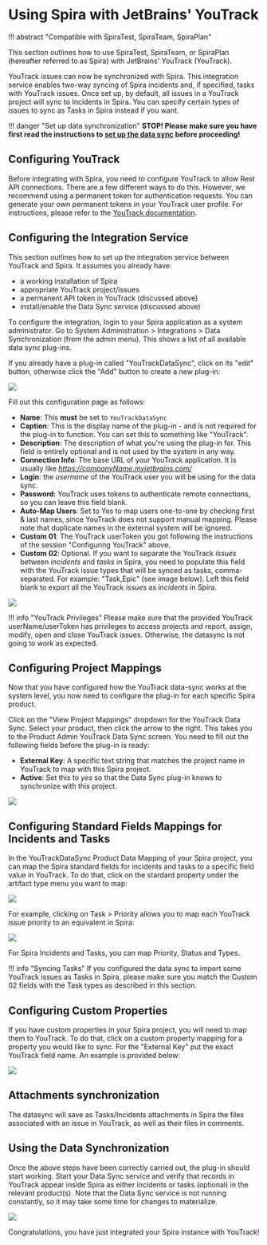 # Using Spira with JetBrains' YouTrack
!!! abstract "Compatible with SpiraTest, SpiraTeam, SpiraPlan"

This section outlines how to use SpiraTest, SpiraTeam, or SpiraPlan (hereafter referred to as Spira) with JetBrains' YouTrack (YouTrack).

YouTrack issues can now be synchronized with Spira. This integration service enables two-way syncing of Spira incidents and, if specified, tasks with YouTrack issues. Once set up, by default, all issues in a YouTrack project will sync to Incidents in Spira. You can specify certain types of issues to sync as Tasks in Spira instead if you want.

!!! danger "Set up data synchronization"
    **STOP! Please make sure you have first read the instructions to [set up  the data sync](https://spiradoc.inflectra.com/External-Bug-Tracking-Integration/Setting-up-Data-Synchronization/) before proceeding!**


## Configuring YouTrack
Before integrating with Spira, you need to configure YouTrack to allow Rest API connections. There are a few different ways to do this. However, we recommend using a permanent token for authentication requests. You can generate your own permanent tokens in your YouTrack user profile. For instructions, please refer to the [YouTrack documentation](https://www.jetbrains.com/help/youtrack/standalone/Manage-Permanent-Token.html#obtain-permanent-token).


## Configuring the Integration Service
This section outlines how to set up the integration service between YouTrack and Spira. It assumes you already have:

- a working installation of Spira
- appropriate YouTrack project/issues
- a permanent API token in YouTrack (discussed above)
- install/enable the Data Sync service (discussed above)

To configure the integration, login to your Spira application as a system administrator. Go to System Administration > Integrations > Data Synchronization (from the admin menu). This shows a list of all available data sync plug-ins.

If you already have a plug-in called "YouTrackDataSync", click on its "edit" button, otherwise click the "Add" button to create a new plug-in:

![](img/YouTrack_01.png)

Fill out this configuration page as follows:

- **Name**: This **must** be set to `YouTrackDataSync`
- **Caption**: This is the display name of the plug-in - and is not required for the plug-in to function. You can set this to something like "YouTrack".
- **Description**: The description of what you're using the plug-in for. This field is entirely optional and is not used by the system in any way.
- **Connection Info**: The base URL of your YouTrack application. It is usually like *https://companyName.myjetbrains.com/*
- **Login**: the *username* of the YouTrack user you will be using for the data sync.
- **Password**: YouTrack uses tokens to authenticate remote connections, so you can leave this field blank.
- **Auto-Map Users**: Set to Yes to map users one-to-one by checking first & last names, since YouTrack does not support manual mapping. Please note that duplicate names in the external system will be ignored.
- **Custom 01**: The YouTrack userToken you got following the instructions of the session "Configuring YouTrack" above.
- **Custom 02**: Optional. If you want to separate the YouTrack *issues* between *incidents* and *tasks* in Spira, you need to populate this field with the YouTrack issue types that will be synced as tasks, comma-separated. For example:
"Task,Epic" (see image below). Left this field blank to export all the YouTrack *issues* as *incidents* in Spira.

![](img/YouTrack_02.png)


!!! info "YouTrack Privileges"
    Please make sure that the provided YouTrack userName/userToken has privileges to access projects and report, assign, modify, open and close YouTrack issues. Otherwise, the datasync is not going to work as expected.


## Configuring Project Mappings
Now that you have configured how the YouTrack data-sync works at the system level, you now need to configure the plug-in for each specific Spira product.

Click on the "View Project Mappings" dropdown for the YouTrack Data Sync. Select your product, then click the arrow to the right. This takes you to the Product Admin YouTrack Data Sync screen. You need to fill out the following fields before the plug-in is ready:

- **External Key**: A specific text string that matches the project name in YouTrack to map with this Spira project.
- **Active**: Set this to *yes* so that the Data Sync plug-in knows to synchronize with this project.

![](img/YouTrack_03.png)


## Configuring  Standard Fields Mappings for Incidents and Tasks
In the YouTrackDataSync Product Data Mapping of your Spira project, you can map the Spira standard fields for incidents and tasks to a specific field value in YouTrack. To do that, click on the stardard property under the artifact type menu you want to map:

![](img/YouTrack_04.png)

For example, clicking on Task > Priority allows you to map each YouTrack issue priority to an equivalent in Spira:

![](img/YouTrack_05.png)


For Spira Incidents and Tasks, you can map Priority, Status and Types.

!!! info "Syncing Tasks"
    If you configured the data sync to import some YouTrack issues as Tasks in Spira, please make sure you match the Custom 02 fields with the Task types as described in this section. 

## Configuring Custom Properties
If you have custom properties in your Spira project, you will need to map them to YouTrack. To do that, click on a custom property mapping for a property you would like to sync. For the "External Key" put the exact YouTrack field name. An example is provided below:

![](img/YouTrack_06.png)

## Attachments synchronization
The datasync will save as Tasks/Incidents attachments in Spira the files associated with an issue in YouTrack, as well as their files in comments.

## Using the Data Synchronization
Once the above steps have been correctly carried out, the plug-in should start working. Start your Data Sync service and verify that records in YouTrack appear inside Spira as either incidents or tasks (optional) in the relevant product(s). Note that the Data Sync service is not running constantly, so it may take some time for changes to materialize.

![](img/YouTrack_07.png)

Congratulations, you have just integrated your Spira instance with YouTrack!